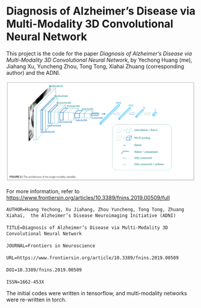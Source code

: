 # Diagnosis of Alzheimer’s Disease via Multi-Modality 3D Convolutional Neural Network

This project is the code for the paper *Diagnosis of Alzheimer’s Disease via Multi-Modality 3D Convolutional Neural Network*, by Yechong Huang (me), Jiahang Xu, Yuncheng Zhou, Tong Tong, Xiahai Zhuang (corresponding author) and the ADNI.



![network](misc/network.png)



For more information, refer to https://www.frontiersin.org/articles/10.3389/fnins.2019.00509/full 

```
AUTHOR=Huang Yechong, Xu Jiahang, Zhou Yuncheng, Tong Tong, Zhuang Xiahai,  the Alzheimer’s Disease Neuroimaging Initiative (ADNI)
	 
TITLE=Diagnosis of Alzheimer’s Disease via Multi-Modality 3D Convolutional Neural Network  
	
JOURNAL=Frontiers in Neuroscience     
		
URL=https://www.frontiersin.org/article/10.3389/fnins.2019.00509     
	  
DOI=10.3389/fnins.2019.00509    
	
ISSN=1662-453X
```

The initial codes were written in tensorflow, and multi-modality networks were re-written in torch.
